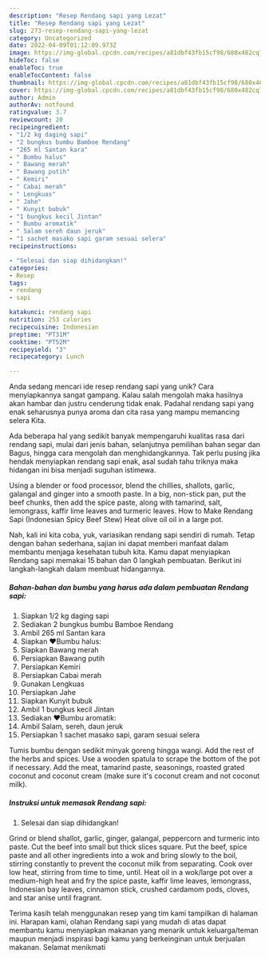 ```yaml
---
description: "Resep Rendang sapi yang Lezat"
title: "Resep Rendang sapi yang Lezat"
slug: 273-resep-rendang-sapi-yang-lezat
category: Uncategorized
date: 2022-04-09T01:12:09.973Z
image: https://img-global.cpcdn.com/recipes/a81dbf43fb15cf98/680x482cq70/rendang-sapi-foto-resep-utama.jpg
hideToc: false
enableToc: true
enableTocContent: false
thumbnail: https://img-global.cpcdn.com/recipes/a81dbf43fb15cf98/680x482cq70/rendang-sapi-foto-resep-utama.jpg
cover: https://img-global.cpcdn.com/recipes/a81dbf43fb15cf98/680x482cq70/rendang-sapi-foto-resep-utama.jpg
author: Admin
authorAv: notfound
ratingvalue: 3.7
reviewcount: 20
recipeingredient:
- "1/2 kg daging sapi"
- "2 bungkus bumbu Bamboe Rendang"
- "265 ml Santan kara"
- " Bumbu halus"
- " Bawang merah"
- " Bawang putih"
- " Kemiri"
- " Cabai merah"
- " Lengkuas"
- " Jahe"
- " Kunyit bubuk"
- "1 bungkus kecil Jintan"
- " Bumbu aromatik"
- " Salam sereh daun jeruk"
- "1 sachet masako sapi garam sesuai selera"
recipeinstructions:

- "Selesai dan siap dihidangkan!"
categories:
- Resep
tags:
- rendang
- sapi

katakunci: rendang sapi 
nutrition: 253 calories
recipecuisine: Indonesian
preptime: "PT31M"
cooktime: "PT52M"
recipeyield: "3"
recipecategory: Lunch

---
```





Anda sedang mencari ide resep rendang sapi yang unik? Cara menyiapkannya sangat gampang. Kalau salah mengolah maka hasilnya akan hambar dan justru cenderung tidak enak. Padahal rendang sapi yang enak seharusnya punya aroma dan cita rasa yang mampu memancing selera Kita.





Ada beberapa hal yang sedikit banyak mempengaruhi kualitas rasa dari rendang sapi, mulai dari jenis bahan, selanjutnya pemilihan bahan segar dan Bagus, hingga cara mengolah dan menghidangkannya. Tak perlu pusing jika hendak menyiapkan rendang sapi enak,      asal sudah tahu triknya maka hidangan ini bisa menjadi suguhan istimewa.














Using a blender or food processor, blend the chillies, shallots, garlic, galangal and ginger into a smooth paste. In a big, non-stick pan, put the beef chunks, then add the spice paste, along with tamarind, salt, lemongrass, kaffir lime leaves and turmeric leaves. How to Make Rendang Sapi (Indonesian Spicy Beef Stew) Heat olive oil oil in a large pot.






Nah, kali ini kita coba, yuk, variasikan rendang sapi sendiri di rumah. Tetap dengan bahan sederhana, sajian ini dapat memberi manfaat dalam membantu menjaga kesehatan tubuh kita. Kamu dapat menyiapkan Rendang sapi memakai 15 bahan dan 0 langkah pembuatan. Berikut ini langkah-langkah dalam membuat hidangannya.

<!--inarticleads1-->

##### Bahan-bahan dan bumbu yang harus ada dalam pembuatan Rendang sapi:

1. Siapkan 1/2 kg daging sapi
1. Sediakan 2 bungkus bumbu Bamboe Rendang
1. Ambil 265 ml Santan kara
1. Siapkan  ♥️Bumbu halus:
1. Siapkan  Bawang merah
1. Persiapkan  Bawang putih
1. Persiapkan  Kemiri
1. Persiapkan  Cabai merah
1. Gunakan  Lengkuas
1. Persiapkan  Jahe
1. Siapkan  Kunyit bubuk
1. Ambil 1 bungkus kecil Jintan
1. Sediakan  ♥️Bumbu aromatik:
1. Ambil  Salam, sereh, daun jeruk
1. Persiapkan 1 sachet masako sapi, garam sesuai selera


Tumis bumbu dengan sedikit minyak goreng hingga wangi. Add the rest of the herbs and spices. Use a wooden spatula to scrape the bottom of the pot if necessary. Add the meat, tamarind paste, seasonings, roasted grated coconut and coconut cream (make sure it&#39;s coconut cream and not coconut milk). 

<!--inarticleads2-->

##### Instruksi untuk memasak Rendang sapi:


1. Selesai dan siap dihidangkan!

Grind or blend shallot, garlic, ginger, galangal, peppercorn and turmeric into paste. Cut the beef into small but thick slices square. Put the beef, spice paste and all other ingredients into a wok and bring slowly to the boil, stirring constantly to prevent the coconut milk from separating. Cook over low heat, stirring from time to time, until. Heat oil in a wok/large pot over a medium-high heat and fry the spice paste, kaffir lime leaves, lemongrass, Indonesian bay leaves, cinnamon stick, crushed cardamom pods, cloves, and star anise until fragrant. 

Terima kasih telah menggunakan resep yang tim kami tampilkan di halaman ini. Harapan kami, olahan Rendang sapi yang mudah di atas dapat membantu kamu menyiapkan makanan yang menarik untuk keluarga/teman maupun menjadi inspirasi bagi kamu yang berkeinginan untuk berjualan makanan. Selamat menikmati
